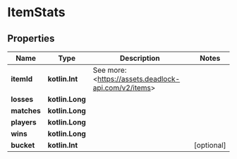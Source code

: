 
# ItemStats

## Properties
Name | Type | Description | Notes
------------ | ------------- | ------------- | -------------
**itemId** | **kotlin.Int** | See more: &lt;https://assets.deadlock-api.com/v2/items&gt; | 
**losses** | **kotlin.Long** |  | 
**matches** | **kotlin.Long** |  | 
**players** | **kotlin.Long** |  | 
**wins** | **kotlin.Long** |  | 
**bucket** | **kotlin.Int** |  |  [optional]



